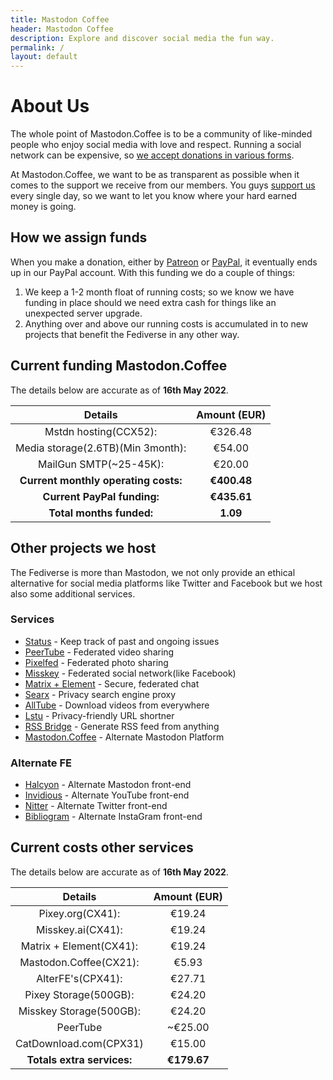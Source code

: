 ```yaml
---
title: Mastodon Coffee
header: Mastodon Coffee
description: Explore and discover social media the fun way.
permalink: /
layout: default
---
```


# About Us

The whole point of Mastodon.Coffee is to be a community of like-minded people who enjoy social media with love and respect. Running a social network can be expensive, so [we accept donations in various forms](/support).

At Mastodon.Coffee, we want to be as transparent as possible when it comes to the support we receive from our members. You guys [support us](/support) every single day, so we want to let you know where your hard earned money is going.

## How we assign funds

When you make a donation, either by [Patreon](https://patreon.com/Mstdn) or [PayPal](https://paypal.me/stuxOS), it eventually ends up in our PayPal account. With this funding we do a couple of things:

1.  We keep a 1-2 month float of running costs; so we know we have funding in place should we need extra cash for things like an unexpected server upgrade.
2.  Anything over and above our running costs is accumulated in to new projects that benefit the Fediverse in any other way.

## Current funding Mastodon.Coffee

The details below are accurate as of **16th May 2022**.

|             Details            | Amount (EUR) |
|:------------------------------:|:------------:|
| Mstdn hosting(CCX52): | €326.48       |
| Media storage(2.6TB)(Min 3month): | €54.00       |
| MailGun SMTP(~25-45K): | €20.00       |
| **Current monthly operating costs:** | **€400.48**      |
| **Current PayPal funding:**       | **€435.61** |
| **Total months funded:**           | **1.09**   |

## Other projects we host

The Fediverse is more than Mastodon, we not only provide an ethical alternative for social media platforms like Twitter and Facebook but we host also some additional services.

### Services

-   [Status](https://status.mstdn.social/) - Keep track of past and ongoing issues
-   [PeerTube](https://peertube.tv/) - Federated video sharing
-   [Pixelfed](https://pixey.org/) - Federated photo sharing
-   [Misskey](https://misskey.ai/) - Federated social network(like Facebook)
-   [Matrix + Element](https://chat.mstdn.social/) - Secure, federated chat
-   [Searx](https://searx.mstdn.social/) - Privacy search engine proxy
-   [AllTube](https://ytd.mstdn.social/) - Download videos from everywhere
-   [Lstu](https://lstu.mstdn.social/) - Privacy-friendly URL shortner
-   [RSS Bridge](https://rss.mstdn.social/) - Generate RSS feed from anything
-   [Mastodon.Coffee](https://mastodon.coffee/) - Alternate Mastodon Platform

### Alternate FE

-   [Halcyon](https://halcyon.mstdn.social/) - Alternate Mastodon front-end
-   [Invidious](https://yt.mstdn.social/) - Alternate YouTube front-end
-   [Nitter](https://nitter.mstdn.social/) - Alternate Twitter front-end
-   [Bibliogram](https://bibliogram.mstdn.social/) - Alternate InstaGram front-end


## Current costs other services

The details below are accurate as of **16th May 2022**.

|             Details            | Amount (EUR) |
|:------------------------------:|:------------:|
| Pixey.org(CX41): | €19.24       |
| Misskey.ai(CX41): | €19.24       |
| Matrix + Element(CX41): | €19.24       |
| Mastodon.Coffee(CX21): | €5.93       |
| AlterFE's(CPX41): | €27.71       |
| Pixey Storage(500GB): | €24.20       |
| Misskey Storage(500GB): | €24.20       |
| PeerTube | ~€25.00      |
| CatDownload.com(CPX31)       | €15.00 |
| **Totals extra services:**           | **€179.67**   |
